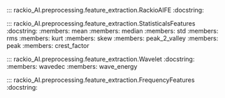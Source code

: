 ::: rackio_AI.preprocessing.feature_extraction.RackioAIFE
    :docstring:

::: rackio_AI.preprocessing.feature_extraction.StatisticalsFeatures
    :docstring:
    :members: mean
    :members: median
    :members: std
    :members: rms
    :members: kurt
    :members: skew
    :members: peak_2_valley
    :members: peak
    :members: crest_factor

::: rackio_AI.preprocessing.feature_extraction.Wavelet
    :docstring:
    :members: wavedec
    :members: wave_energy

::: rackio_AI.preprocessing.feature_extraction.FrequencyFeatures
    :docstring:
